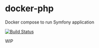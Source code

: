 # docker-php
Docker compose to run Symfony application

[![Build Status](https://travis-ci.org/kariae/docker-php.svg?branch=master)](https://travis-ci.org/kariae/docker-php)

WIP
